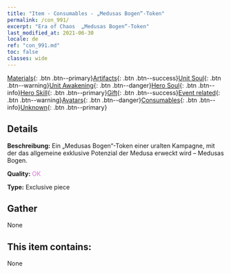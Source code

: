 ```yaml
---
title: "Item - Consumables - „Medusas Bogen“-Token"
permalink: /con_991/
excerpt: "Era of Chaos  „Medusas Bogen“-Token"
last_modified_at: 2021-06-30
locale: de
ref: "con_991.md"
toc: false
classes: wide
---
```

 [Materials](/ItemsDE/){: .btn .btn--primary}[Artifacts](/ItemsDE/Artifacts/){: .btn .btn--success}[Unit Soul](/ItemsDE/UnitSoul/){: .btn .btn--warning}[Unit Awakening](/ItemsDE/UnitAwakening/){: .btn .btn--danger}[Hero Soul](/ItemsDE/HeroSoul/){: .btn .btn--info}[Hero Skill](/ItemsDE/HeroSkill/){: .btn .btn--primary}[Gift](/ItemsDE/Gift/){: .btn .btn--success}[Event related](/ItemsDE/Events/){: .btn .btn--warning}[Avatars](/ItemsDE/Avatars/){: .btn .btn--danger}[Consumables](/ItemsDE/Consumables/){: .btn .btn--info}[Unknown](/ItemsDE/Unknown/){: .btn .btn--primary}

## Details
 **Beschreibung:** Ein „Medusas Bogen“-Token einer uralten Kampagne, mit der das allgemeine exklusive Potenzial der Medusa erweckt wird – Medusas Bogen.

 **Quality:** <span style="color: #DA70D6">OK</span>

 **Type:** Exclusive piece

## Gather

  None

## This item contains:

  None

